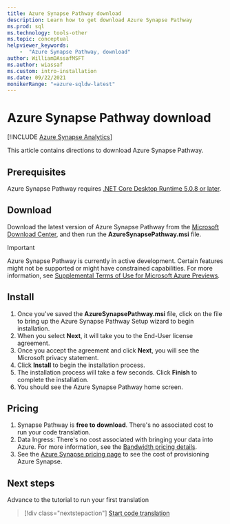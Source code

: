 ```yaml
---
title: Azure Synapse Pathway download
description: Learn how to get download Azure Synapse Pathway
ms.prod: sql
ms.technology: tools-other
ms.topic: conceptual
helpviewer_keywords:
    -  "Azure Synapse Pathway, download"
author: WilliamDAssafMSFT 
ms.author: wiassaf 
ms.custom: intro-installation
ms.date: 09/22/2021
monikerRange: "=azure-sqldw-latest"
---
```


# Azure Synapse Pathway download
[!INCLUDE [Azure Synapse Analytics](../../includes/applies-to-version/asa.md)]

This article contains directions to download Azure Synapse Pathway.

## Prerequisites

Azure Synapse Pathway requires [.NET Core Desktop Runtime 5.0.8 or later](https://dotnet.microsoft.com/download/dotnet/5.0).

## Download

Download the latest version of Azure Synapse Pathway from the [Microsoft Download Center](https://aka.ms/synapse-pathway-download), and then run the **AzureSynapsePathway.msi** file.

> [!IMPORTANT]
> Azure Synapse Pathway is currently in active development. Certain features might not be supported or might have constrained capabilities.
> For more information, see [Supplemental Terms of Use for Microsoft Azure Previews](https://azure.microsoft.com/support/legal/preview-supplemental-terms/).

## Install

1. Once you've saved the **AzureSynapsePathway.msi** file, click on the file to bring up the Azure Synapse Pathway Setup wizard to begin installation.
1. When you select **Next**, it will take you to the End-User license agreement.
1. Once you accept the agreement and click **Next**, you will see the Microsoft privacy statement.
1. Click **Install** to begin the installation process.
1. The installation process will take a few seconds. Click **Finish** to complete the installation.
1. You should see the Azure Synapse Pathway home screen.

## Pricing

1. Synapse Pathway is **free to download**. There's no associated cost to run your code translation.
1. Data Ingress: There's no cost associated with bringing your data into Azure. For more information, see the [Bandwidth pricing details](https://azure.microsoft.com/pricing/details/bandwidth/).
1. See the [Azure Synapse pricing page](https://azure.microsoft.com/pricing/calculator/?service=synapse-analytics) to see the cost of provisioning Azure Synapse.

## Next steps

Advance to the tutorial to run your first translation

> [!div class="nextstepaction"]
> [Start code translation](synapse-pathway-assessment.md)

